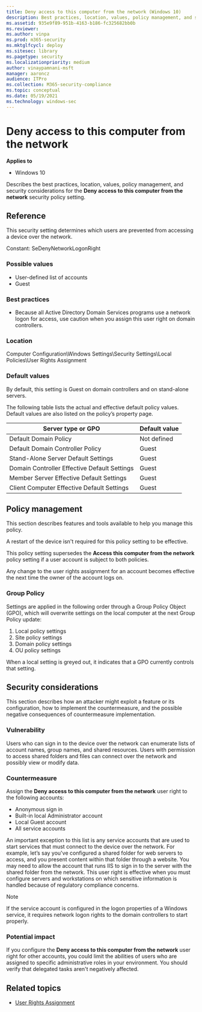 ```yaml
---
title: Deny access to this computer from the network (Windows 10)
description: Best practices, location, values, policy management, and security considerations for the Deny access to this computer from the network security policy setting.
ms.assetid: 935e9f89-951b-4163-b186-fc325682bb0b
ms.reviewer: 
ms.author: vinpa
ms.prod: m365-security
ms.mktglfcycl: deploy
ms.sitesec: library
ms.pagetype: security
ms.localizationpriority: medium
author: vinaypamnani-msft
manager: aaroncz
audience: ITPro
ms.collection: M365-security-compliance
ms.topic: conceptual
ms.date: 05/19/2021
ms.technology: windows-sec
---
```


# Deny access to this computer from the network

**Applies to**
- Windows 10

Describes the best practices, location, values, policy management, and security considerations for the **Deny access to this computer from the network** security policy setting.

## Reference

This security setting determines which users are prevented from accessing a device over the network.

Constant: SeDenyNetworkLogonRight

### Possible values

- User-defined list of accounts
- Guest

### Best practices

- Because all Active Directory Domain Services programs use a network logon for access, use caution when you assign this user right on domain controllers.

### Location

Computer Configuration\\Windows Settings\\Security Settings\\Local Policies\\User Rights Assignment

### Default values

By default, this setting is Guest on domain controllers and on stand-alone servers.

The following table lists the actual and effective default policy values. Default values are also listed on the policy’s property page.


| Server type or GPO | Default value |
| - | - |
| Default Domain Policy | Not defined |
| Default Domain Controller Policy | Guest |
| Stand-Alone Server Default Settings | Guest |
| Domain Controller Effective Default Settings | Guest |
| Member Server Effective Default Settings | Guest |
| Client Computer Effective Default Settings | Guest |

## Policy management

This section describes features and tools available to help you manage this policy.

A restart of the device isn't required for this policy setting to be effective.

This policy setting supersedes the **Access this computer from the network** policy setting if a user account is subject to both policies.

Any change to the user rights assignment for an account becomes effective the next time the owner of the account logs on.

### Group Policy

Settings are applied in the following order through a Group Policy Object (GPO), which will overwrite settings on the local computer at the next Group Policy update:

1. Local policy settings
2. Site policy settings
3. Domain policy settings
4. OU policy settings

When a local setting is greyed out, it indicates that a GPO currently controls that setting.

## Security considerations

This section describes how an attacker might exploit a feature or its configuration, how to implement the countermeasure, and the possible negative consequences of countermeasure implementation.

### Vulnerability

Users who can sign in to the device over the network can enumerate lists of account names, group names, and shared resources. Users with permission to access shared folders and files can connect over the network and possibly view or modify data.

### Countermeasure

Assign the **Deny access to this computer from the network** user right to the following accounts:

- Anonymous sign in
- Built-in local Administrator account
- Local Guest account
- All service accounts

An important exception to this list is any service accounts that are used to start services that must connect to the device over the network. For example, let’s say you've configured a shared folder for web servers to access, and you present content within that folder through a website. You may need to allow the account that runs IIS to sign in to the server with the shared folder from the network. This user right is effective when you must configure servers and workstations on which sensitive information is handled because of regulatory compliance concerns.

> [!NOTE]
> If the service account is configured in the logon properties of a Windows service, it requires network logon rights to the domain controllers to start properly.

### Potential impact

If you configure the **Deny access to this computer from the network** user right for other accounts, you could limit the abilities of users who are assigned to specific administrative roles in your environment. You should verify that delegated tasks aren't negatively affected.

## Related topics

- [User Rights Assignment](user-rights-assignment.md)
